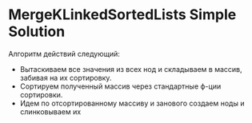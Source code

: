 # MergeKLinkedSortedLists Simple Solution

Алгоритм действий следующий:
- Вытаскиваем все значения из всех нод и складываем в массив, забивая на их сортировку.
- Сортируем полученный массив через стандартные ф-ции сортировки.
- Идем по отсортированному массиву и занового создаем ноды и слинковываем их